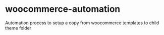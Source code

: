 # woocommerce-automation
Automation process to setup a copy from woocommerce templates to child theme folder
